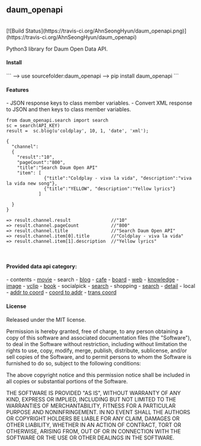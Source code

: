daum_openapi
----
<br/>
[![Build Status](https://travis-ci.org/AhnSeongHyun/daum_openapi.png)](https://travis-ci.org/AhnSeongHyun/daum_openapi)
<br/>

Python3 library for Daum Open Data API. 
<br/> 
<h4>Install</h4>
```
--> use sourcefolder:daum_openapi --> pip install daum_openapi
```
<br/> 
<h4>Features</h4>
- JSON response keys to class member variables. 
- Convert XML response to JSON and then keys to class member variables. 

```
from daum_openapi.search import search
sc = search(API_KEY)
result =  sc.blog(u'coldplay', 10, 1, 'date', 'xml');
      
{
  "channel":
  {
    "result":"10",
    "pageCount":"800",
    "title":"Search Daum Open API"
    "item": [
              {"title":"Coldplay - viva la vida", "description":"viva la vida new song"},
              {"title":"YELLOW", "description":"Yellow lyrics"}
            ]
            
  }
}

=> result.channel.result               //"10"
=> result.channel.pageCount            //"800"
=> result.channel.title                //"Search Daum Open API"
=> result.channel.item[0].title        //"Coldplay - viva la vida"
=> result.channel.item[1].description  //"Yellow lyrics"
```
<br/> 
<h4>Provided data api category:</h4>
- contents
  - <a href="https://github.com/AhnSeongHyun/daum_openapi/wiki/movie">movie</a>
- search
  - <a href="https://github.com/AhnSeongHyun/daum_openapi/wiki/blog">blog</a>
  - <a href="https://github.com/AhnSeongHyun/daum_openapi/wiki/cafe">cafe</a>
  - <a href="https://github.com/AhnSeongHyun/daum_openapi/wiki/board">board</a>
  - <a href="https://github.com/AhnSeongHyun/daum_openapi/wiki/web">web</a>
  - <a href="https://github.com/AhnSeongHyun/daum_openapi/wiki/knowledge">knowledge</a>
  - <a href="https://github.com/AhnSeongHyun/daum_openapi/wiki/image">image</a>
  - <a href="https://github.com/AhnSeongHyun/daum_openapi/wiki/vclip">vclip</a>
  - <a href="https://github.com/AhnSeongHyun/daum_openapi/wiki/book">book</a>
- socialpick
  - <a href="https://github.com/AhnSeongHyun/daum_openapi/wiki/Socialpick-search">search</a>
- shopping
  - <a href="https://github.com/AhnSeongHyun/daum_openapi/wiki/Shopping-search">search</a>
  - <a href="https://github.com/AhnSeongHyun/daum_openapi/wiki/Shopping-detail">detail</a> 
- local
  - <a href="https://github.com/AhnSeongHyun/daum_openapi/wiki/addr2coord">addr to coord</a>
  - <a href="https://github.com/AhnSeongHyun/daum_openapi/wiki/coord2addr">coord to addr</a>
  - <a href="https://github.com/AhnSeongHyun/daum_openapi/wiki/transcoord">trans coord</a>


<h4>License</h4> 

Released under the MIT license.

Permission is hereby granted, free of charge, to any person obtaining a copy
of this software and associated documentation files (the "Software"), to deal
in the Software without restriction, including without limitation the rights
to use, copy, modify, merge, publish, distribute, sublicense, and/or sell
copies of the Software, and to permit persons to whom the Software is
furnished to do so, subject to the following conditions:

The above copyright notice and this permission notice shall be included in
all copies or substantial portions of the Software.

THE SOFTWARE IS PROVIDED "AS IS", WITHOUT WARRANTY OF ANY KIND, EXPRESS OR
IMPLIED, INCLUDING BUT NOT LIMITED TO THE WARRANTIES OF MERCHANTABILITY,
FITNESS FOR A PARTICULAR PURPOSE AND NONINFRINGEMENT. IN NO EVENT SHALL THE
AUTHORS OR COPYRIGHT HOLDERS BE LIABLE FOR ANY CLAIM, DAMAGES OR OTHER
LIABILITY, WHETHER IN AN ACTION OF CONTRACT, TORT OR OTHERWISE, ARISING FROM,
OUT OF OR IN CONNECTION WITH THE SOFTWARE OR THE USE OR OTHER DEALINGS IN
THE SOFTWARE.